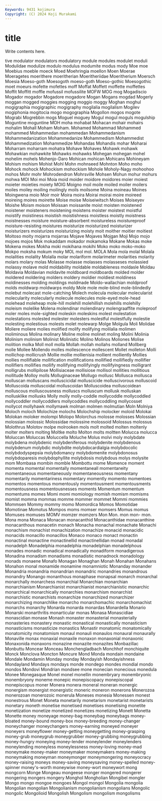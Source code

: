 ```yaml
---
Keywords: 9431 kojimura
Copyright: (C) 2024 Koji Murakami
---
```


# title

Write contents here.



tive modulator modulators modulatory module
modules modulet moduli Modulidae modulize modulo modulus modumite modus mody
Moe moe Moebius moeble moeck Moed Moehringia moellon Moen Moerae
Moeragetes moerithere moeritherian Moeritheriidae Moeritherium Moersch Moesia Moeso-goth Moesogoth moeso-goth
Moeso-gothic Moesogothic moet moeurs mofette mofettes moff Moffat Moffett moffette
moffettes Moffit Moffitt moffle mofussil mofussilite MOFW MOG mog Mogadiscio
Mogador mogador Mogadore mogadore Mogan Mogans mogdad Mogerly moggan mogged
moggies mogging moggio moggy Moghan moghul mogigraphia mogigraphic mogigraphy mogilalia
mogilalism Mogilev mogiphonia mogitocia mogo mogographia Mogollon mogos mogote Mograbi
Mogrebbin mogs Moguel moguey Mogul mogul moguls mogulship Moguntine moguntine
MOH moha mohabat Mohacan mohair mohairs mohalim Mohall Moham Moham.
Mohamed Mohammad Mohammed mohammed Mohammedan mohammedan Mohammedanism Mohammedanization Mohammedanize Mohammedism
Mohammedist Mohammedization Mohammedize Mohandas Mohandis mohar Moharai Moharram moharram mohatra
Mohave Mohaves Mohawk mohawk Mohawkian mohawkite Mohawks mohawks Mohegan mohegan
mohel mohelim mohels Mohenjo-Daro Mohican mohican Mohicans Mohineyam Mohism mohism
Mohist Mohl Mohn mohnseed Mohnton Moho moho Mohock mohock Mohockism
mohockism Mohole Moholy-Nagy mohoohoo mohos Mohr mohr Mohrodendron Mohrsville Mohsen
Mohun mohur mohurs mohwa MOI Moi moi Moia moid moider
moidore moidores moier moiest moieter moieties moiety MOIG Moigno moil
moile moiled moiler moilers moiles moiley moiling moilingly moils moilsome
Moina moineau Moines Moingwena moio Moir moir Moira moira Moirai
moirai moire moireed moireing moires moirette Moise moise Moiseiwitsch Moises
Moiseyev Moishe Moism moison Moissan moissanite moist moisten moistened moistener
moisteners moistening moistens moister moistest moistful moistify moistiness moistish moistishness
moistless moistly moistness moistnesses moisture moisture-absorbent moistureless moistureproof moisture-resisting moistures
moisturize moisturized moisturizer moisturizers moisturizes moisturizing moisty moit moither moitier
moitiest Moitoso moity mojarra mojarras Mojave Mojaves Mojgan Moji Mojo
mojo mojoes mojos Mok mokaddam mokador mokamoka Mokane Mokas moke
Mokena mokes Mokha moki mokihana mokihi Moko moko moko-moko Mokpo
moksha mokum moky MOL mol mol. MOLA Mola mola molal
Molala molalities molality Molalla molar molariform molarimeter molarities molarity molars
molary molas Molasse molasse molasses molasseses molassied molassy molave mold
moldability moldable moldableness moldasle Moldau Moldavia Moldavian moldavite moldboard moldboards
molded molder moldered moldering molders moldery moldier moldiest moldiness moldinesses
molding moldings moldmade Moldo-wallachian moldproof molds moldwarp moldwarps moldy Mole
mole mole-blind mole-blindedly molebut molecast mole-catching Molech molecula molecular molecularist
molecularity molecularly molecule molecules mole-eyed mole-head molehead moleheap mole-hill molehill
molehillish molehills molehilly moleism molelike Molena molendinar molendinary molengraaffite moleproof
moler moles mole-sighted moleskin moleskins molest molestation molestations molested molester
molesters molestful molestfully molestie molesting molestious molests molet molewarp Molge
Molgula Moli Molidae Moliere moliere molies molified molify molifying molilalia
molimen moliminous Molina molinary Moline moline molinet moling Molini Molinia
Molinism molinism Molinist Molinistic Molino Molinos Moliones Molise molition molka
Moll moll molla Mollah mollah mollahs molland Mollberg molle Mollee
Mollendo molles mollescence mollescent Mollet molleton Molli mollichop mollicrush Mollie
mollie mollienisia mollient molliently Mollies mollies mollifiable mollification mollifications mollified
mollifiedly mollifier mollifiers mollifies mollify mollifying mollifyingly mollifyingness molligrant molligrubs
mollipilose Mollisiaceae mollisiose mollisol mollities mollitious mollitude Molloy molls Molluginaceae
Mollugo mollusc Mollusca mollusca molluscan molluscans molluscicidal molluscicide molluscivorous molluscoid
Molluscoida molluscoidal molluscoidan Molluscoidea molluscoidean molluscous molluscousness molluscs molluscum mollusk
molluskan mollusklike mollusks Molly molly molly-coddle mollycoddle mollycoddled mollycoddler mollycoddlers
mollycoddles mollycoddling mollycosset mollycot mollyhawk mollymawk molman molmen molmutian Moln
Molniya Moloch moloch Molochize molochs Molochship molocker moloid Molokai Molokan
moloker molompi Molopo Molorchus molosse molosses Molossian molossian molossic Molossidae
molossine molossoid Molossus molossus Molothrus Molotov molpe molrooken mols molt
molted molten moltenly molter molters molting Moltke molto Molton molts
moltten Molucca molucca Moluccan Moluccas Moluccella Moluche Molus molvi moly
molybdate molybdena molybdenic molybdeniferous molybdenite molybdenous molybdenum molybdic molybdite molybdocardialgia
molybdocolic molybdodyspepsia molybdomancy molybdomenite molybdonosus molybdoparesis molybdophyllite molybdosis molybdous molys
molysite mom Mombasa mombin momble Mombottu mome Momence moment momenta
momental momentally momentaneall momentaneity momentaneous momentaneously momentaneousness momentany momentarily momentariness
momentary momently momento momentoes momentos momentous momentously momentousment momentousments momentousness
momentousnesses moments Momentum momentum momentums momes Momi momi momiology momish
momism momisms momist momma mommas momme mommer mommet Mommi mommies
Mommsen Mommy mommy momo Momordica Momos Momotidae Momotinae Momotus Mompos
moms momser momsers Momus momus Momuses momuses MOMV momzer momzers
Mon Mon. mon mon- mon. Mona mona Monaca Monacan monacanthid
Monacanthidae monacanthine monacanthous monacetin monach Monacha monachal monachate Monachi monachism
monachist monachization monachize monacid monacidic monacids monacillo monacillos Monaco monaco
monact monactin monactinal monactine monactinellid monactinellidan monad monadal monadelph Monadelphia
monadelphia monadelphian monadelphous monades monadic monadical monadically monadiform monadigerous Monadina
monadism monadisms monadistic monadnock monadology monads monaene Monafo Monagan Monaghan
Monah Monahan Monahans Monahon monal monamide monamine monamniotic Monanday monander
Monandria monandria monandrian monandric monandries monandrous monandry Monango monanthous monaphase
monapsal monarch monarchal monarchally monarchess monarchial Monarchian monarchian monarchianism Monarchianist
monarchianist monarchianistic monarchic monarchical monarchically monarchies monarchism monarchist monarchistic monarchists
monarchize monarchized monarchizer monarchizing monarchlike monarcho monarchomachic monarchomachist monarchs monarchy
Monarda monarda monardas Monardella Monario Monarski monarthritis monarticular monas Monasa
Monascidiae monascidian monase Monash monaster monasterial monasterially monasteries monastery monastic
monastical monastically monasticism monasticisms monasticize monastics Monastir monatomic monatomically monatomicity
monatomism monaul monauli monaulos monaural monaurally Monaville monax monaxial monaxile
monaxon monaxonial monaxonic Monaxonida monaxons monazine monazite monazites Monbazillac Monbuttu
Moncear Monceau Monchengladbach Monchhof monchiquite Monck Monclova Moncton Moncure Mond
Monda mondain mondaine Mondale Mondamin Monday monday Mondayish Mondayishness Mondayland
Mondays mondays monde mondego mondes mondial mondo mondos Mondovi Mondrian
mondsee mone monecian monecious monedula Monee Monegasque Monel monel monellin
monembryary monembryonic monembryony moneme monepic monepiscopacy monepiscopal monepiscopus moner Monera
monera moneral moneran monergic monergism monergist monergistic moneric moneron monerons
Monerozoa monerozoan monerozoic monerula Moneses monesia Monessen monest monestrous Monet
Moneta monetarily monetarism monetarist monetarists monetary moneth monetise monetised monetises
monetising monetite monetization monetize monetized monetizes monetizing Monett Monetta Monette
money moneyage money-bag moneybag moneybags money-bloated money-bound money-box money-breeding money-changer
moneychanger moneychangers money-earning moneyed moneyer moneyers moneyflower money-getting moneygetting money-grasping
money-grub moneygrub moneygrubber money-grubbing moneygrubbing money-hungry moneying money-lender moneylender moneylenders
moneylending moneyless moneylessness money-loving money-mad moneymake money-maker moneymaker moneymakers money-making
moneymaking moneyman moneymonger moneymongering moneyocracy money-raising moneys money-saving moneysaving money-spelled
money-spinner money's-worth moneywise money-wort moneywort mong mongcorn Monge Mongeau mongeese
monger mongered mongerer mongering mongers mongery Monghol Mongholian Mongibel mongler
Mongo mongo mongoe mongoes Mongol mongol Mongolia mongolia Mongolian mongolian
Mongolianism mongolianism mongolians Mongolic mongolic Mongolioid Mongolish Mongolism mongolism mongolisms
